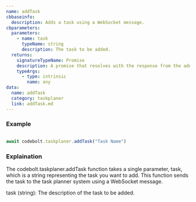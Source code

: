 ```yaml
---
name: addTask
cbbaseinfo:
  description: Adds a task using a WebSocket message.
cbparameters:
  parameters:
    - name: task
      typeName: string
      description: The task to be added.
  returns:
    signatureTypeName: Promise
    description: A promise that resolves with the response from the add task event.
    typeArgs:
      - type: intrinsic
        name: any
data:
  name: addTask
  category: taskplaner
  link: addTask.md
---
```

<CBBaseInfo/> 
 <CBParameters/>

### Example 

```js 

await codebolt.taskplaner.addTask("Task Name")

```

### Explaination 

The codebolt.taskplaner.addTask function takes a single parameter, task, which is a string representing the task you want to add. This function sends the task to the task planner system using a WebSocket message.

task (string): The description of the task to be added.